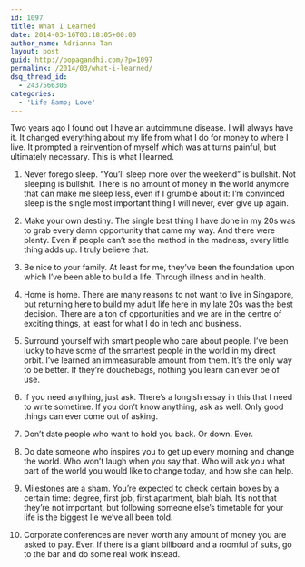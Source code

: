 ```yaml
---
id: 1097
title: What I Learned
date: 2014-03-16T03:18:05+00:00
author_name: Adrianna Tan
layout: post
guid: http://popagandhi.com/?p=1097
permalink: /2014/03/what-i-learned/
dsq_thread_id:
  - 2437566305
categories:
  - 'Life &amp; Love'
---
```

Two years ago I found out I have an autoimmune disease. I will always have it. It changed everything about my life from what I do for money to where I live. It prompted a reinvention of myself which was at turns painful, but ultimately necessary. This is what I learned.

1. Never forego sleep. &#8220;You&#8217;ll sleep more over the weekend&#8221; is bullshit. Not sleeping is bullshit. There is no amount of money in the world anymore that can make me sleep less, even if I grumble about it: I&#8217;m convinced sleep is the single most important thing I will never, ever give up again.

2. Make your own destiny. The single best thing I have done in my 20s was to grab every damn opportunity that came my way. And there were plenty. Even if people can&#8217;t see the method in the madness, every little thing adds up. I truly believe that.

3. Be nice to your family. At least for me, they&#8217;ve been the foundation upon which I&#8217;ve been able to build a life. Through illness and in health.

4. Home is home. There are many reasons to not want to live in Singapore, but returning here to build my adult life here in my late 20s was the best decision. There are a ton of opportunities and we are in the centre of exciting things, at least for what I do in tech and business.

5. Surround yourself with smart people who care about people. I&#8217;ve been lucky to have some of the smartest people in the world in my direct orbit. I&#8217;ve learned an immeasurable amount from them. It&#8217;s the only way to be better. If they&#8217;re douchebags, nothing you learn can ever be of use.

6. If you need anything, just ask. There&#8217;s a longish essay in this that I need to write sometime. If you don&#8217;t know anything, ask as well. Only good things can ever come out of asking.

7. Don&#8217;t date people who want to hold you back. Or down. Ever.

8. Do date someone who inspires you to get up every morning and change the world. Who won&#8217;t laugh when you say that. Who will ask you what part of the world you would like to change today, and how she can help.

9. Milestones are a sham. You&#8217;re expected to check certain boxes by a certain time: degree, first job, first apartment, blah blah. It&#8217;s not that they&#8217;re not important, but following someone else&#8217;s timetable for your life is the biggest lie we&#8217;ve all been told.

10. Corporate conferences are never worth any amount of money you are asked to pay. Ever. If there is a giant billboard and a roomful of suits, go to the bar and do some real work instead.
